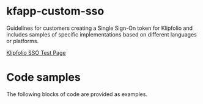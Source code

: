 # kfapp-custom-sso
Guidelines for customers creating a Single Sign-On token for Klipfolio and includes samples of specific implementations based on different languages or platforms.

[Klipfolio SSO Test Page](https://klipfolio.github.io/kfapp-custom-sso)

# Code samples

The following blocks of code are provided as examples.
